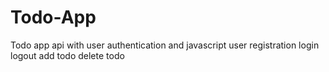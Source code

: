 # Todo-App
Todo app api with user authentication and javascript
user registration
login
logout
add todo
delete todo
